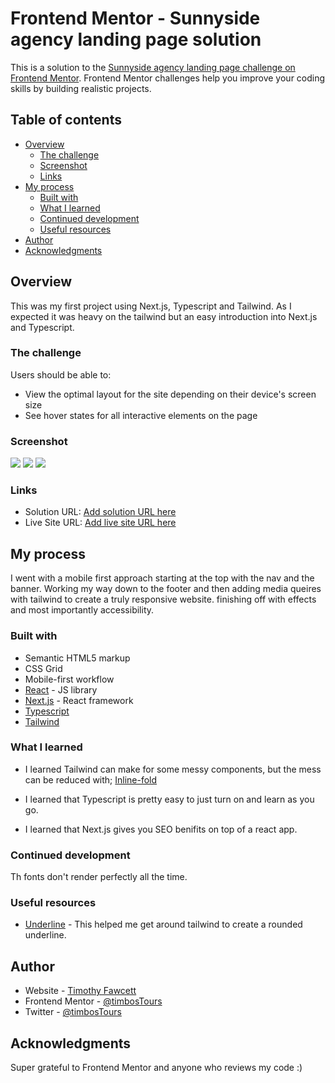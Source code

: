 # Frontend Mentor - Sunnyside agency landing page solution

This is a solution to the [Sunnyside agency landing page challenge on Frontend Mentor](https://www.frontendmentor.io/challenges/sunnyside-agency-landing-page-7yVs3B6ef). Frontend Mentor challenges help you improve your coding skills by building realistic projects.

## Table of contents

- [Overview](#overview)
  - [The challenge](#the-challenge)
  - [Screenshot](#screenshot)
  - [Links](#links)
- [My process](#my-process)
  - [Built with](#built-with)
  - [What I learned](#what-i-learned)
  - [Continued development](#continued-development)
  - [Useful resources](#useful-resources)
- [Author](#author)
- [Acknowledgments](#acknowledgments)


## Overview

This was my first project using Next.js, Typescript and Tailwind. As I expected it was heavy on the tailwind but an easy introduction into Next.js and Typescript. 

### The challenge

Users should be able to:

- View the optimal layout for the site depending on their device's screen size
- See hover states for all interactive elements on the page

### Screenshot

![](./sunnyside-agency-app/public/images/screenshots/screenshot-desktop.png)
![](./sunnyside-agency-app/public/images/screenshots/screenshot-mobile.png)
![](./sunnyside-agency-app/public/images/screenshots/screenshot-mobile-active.png.png)


### Links

- Solution URL: [Add solution URL here](https://github.com/timbosTours/Frontend-Mentor-Sunnyside-Agency)
- Live Site URL: [Add live site URL here](https://magenta-pothos-3bdd34.netlify.app/)

## My process

I went with a mobile first approach starting at the top with the nav and the banner. Working my way down to the footer and then adding media queires with tailwind to create a truly responsive website. finishing off with effects and most importantly accessibility. 

### Built with

- Semantic HTML5 markup
- CSS Grid
- Mobile-first workflow
- [React](https://reactjs.org/) - JS library
- [Next.js](https://nextjs.org/) - React framework
- [Typescript](https://www.typescriptlang.org/)
- [Tailwind](https://tailwindcss.com/)


### What I learned

- I learned Tailwind can make for some messy components, but the mess can be reduced with; [Inline-fold](https://github.com/moalamri/vscode-inline-fold)

- I learned that Typescript is pretty easy to just turn on and learn as you go.

- I learned that Next.js gives you SEO benifits on top of a react app.


### Continued development

Th fonts don't render perfectly all the time. 


### Useful resources

- [Underline](https://github.com/tailwindlabs/tailwindcss/issues/1936) - This helped me get around tailwind to create a rounded underline.


## Author

- Website - [Timothy Fawcett](https://www.linkedin.com/in/timothyfawcett89/)
- Frontend Mentor - [@timbosTours](https://www.frontendmentor.io/profile/timbosTours)
- Twitter - [@timbosTours](https://www.twitter.com/timbosTours)



## Acknowledgments

Super grateful to Frontend Mentor and anyone who reviews my code :)


